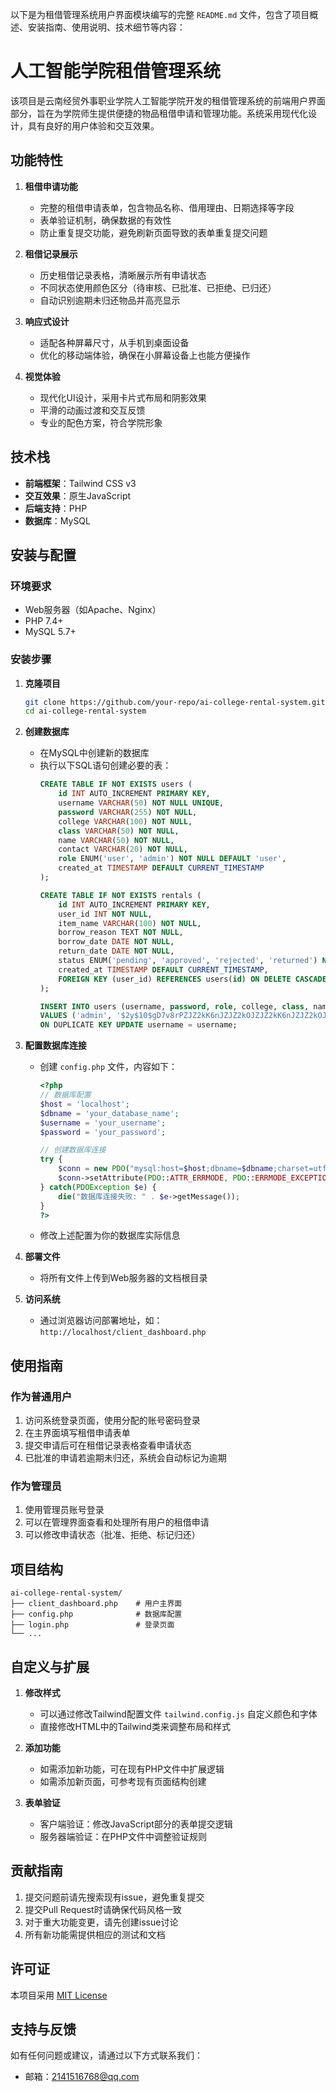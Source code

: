 以下是为租借管理系统用户界面模块编写的完整 `README.md` 文件，包含了项目概述、安装指南、使用说明、技术细节等内容：

# 人工智能学院租借管理系统

该项目是云南经贸外事职业学院人工智能学院开发的租借管理系统的前端用户界面部分，旨在为学院师生提供便捷的物品租借申请和管理功能。系统采用现代化设计，具有良好的用户体验和交互效果。

## 功能特性

1. **租借申请功能**
   - 完整的租借申请表单，包含物品名称、借用理由、日期选择等字段
   - 表单验证机制，确保数据的有效性
   - 防止重复提交功能，避免刷新页面导致的表单重复提交问题

2. **租借记录展示**
   - 历史租借记录表格，清晰展示所有申请状态
   - 不同状态使用颜色区分（待审核、已批准、已拒绝、已归还）
   - 自动识别逾期未归还物品并高亮显示

3. **响应式设计**
   - 适配各种屏幕尺寸，从手机到桌面设备
   - 优化的移动端体验，确保在小屏幕设备上也能方便操作

4. **视觉体验**
   - 现代化UI设计，采用卡片式布局和阴影效果
   - 平滑的动画过渡和交互反馈
   - 专业的配色方案，符合学院形象

## 技术栈

- **前端框架**：Tailwind CSS v3
- **交互效果**：原生JavaScript
- **后端支持**：PHP
- **数据库**：MySQL

## 安装与配置

### 环境要求

- Web服务器（如Apache、Nginx）
- PHP 7.4+
- MySQL 5.7+

### 安装步骤

1. **克隆项目**
   ```bash
   git clone https://github.com/your-repo/ai-college-rental-system.git
   cd ai-college-rental-system
   ```

2. **创建数据库**
   - 在MySQL中创建新的数据库
   - 执行以下SQL语句创建必要的表：
     ```sql
     CREATE TABLE IF NOT EXISTS users (
         id INT AUTO_INCREMENT PRIMARY KEY,
         username VARCHAR(50) NOT NULL UNIQUE,
         password VARCHAR(255) NOT NULL,
         college VARCHAR(100) NOT NULL,
         class VARCHAR(50) NOT NULL,
         name VARCHAR(50) NOT NULL,
         contact VARCHAR(20) NOT NULL,
         role ENUM('user', 'admin') NOT NULL DEFAULT 'user',
         created_at TIMESTAMP DEFAULT CURRENT_TIMESTAMP
     );

     CREATE TABLE IF NOT EXISTS rentals (
         id INT AUTO_INCREMENT PRIMARY KEY,
         user_id INT NOT NULL,
         item_name VARCHAR(100) NOT NULL,
         borrow_reason TEXT NOT NULL,
         borrow_date DATE NOT NULL,
         return_date DATE NOT NULL,
         status ENUM('pending', 'approved', 'rejected', 'returned') NOT NULL DEFAULT 'pending',
         created_at TIMESTAMP DEFAULT CURRENT_TIMESTAMP,
         FOREIGN KEY (user_id) REFERENCES users(id) ON DELETE CASCADE
     );

     INSERT INTO users (username, password, role, college, class, name, contact)
     VALUES ('admin', '$2y$10$gD7v8rPZJZ2kK6nJZJZ2kOJZJZ2kK6nJZJZ2kOJZJZ2kK6nJZJ', 'admin', '人工智能学院', '管理组', '系统管理员', '13800138000')
     ON DUPLICATE KEY UPDATE username = username;
     ```

3. **配置数据库连接**
   - 创建 `config.php` 文件，内容如下：
     ```php
     <?php
     // 数据库配置
     $host = 'localhost';
     $dbname = 'your_database_name';
     $username = 'your_username';
     $password = 'your_password';

     // 创建数据库连接
     try {
         $conn = new PDO("mysql:host=$host;dbname=$dbname;charset=utf8", $username, $password);
         $conn->setAttribute(PDO::ATTR_ERRMODE, PDO::ERRMODE_EXCEPTION);
     } catch(PDOException $e) {
         die("数据库连接失败: " . $e->getMessage());
     }
     ?>
     ```
   - 修改上述配置为你的数据库实际信息

4. **部署文件**
   - 将所有文件上传到Web服务器的文档根目录

5. **访问系统**
   - 通过浏览器访问部署地址，如：`http://localhost/client_dashboard.php`

## 使用指南

### 作为普通用户

1. 访问系统登录页面，使用分配的账号密码登录
2. 在主界面填写租借申请表单
3. 提交申请后可在租借记录表格查看申请状态
4. 已批准的申请若逾期未归还，系统会自动标记为逾期

### 作为管理员

1. 使用管理员账号登录
2. 可以在管理界面查看和处理所有用户的租借申请
3. 可以修改申请状态（批准、拒绝、标记归还）

## 项目结构

```
ai-college-rental-system/
├── client_dashboard.php    # 用户主界面
├── config.php              # 数据库配置
├── login.php               # 登录页面
└── ...
```

## 自定义与扩展

1. **修改样式**
   - 可以通过修改Tailwind配置文件 `tailwind.config.js` 自定义颜色和字体
   - 直接修改HTML中的Tailwind类来调整布局和样式

2. **添加功能**
   - 如需添加新功能，可在现有PHP文件中扩展逻辑
   - 如需添加新页面，可参考现有页面结构创建

3. **表单验证**
   - 客户端验证：修改JavaScript部分的表单提交逻辑
   - 服务器端验证：在PHP文件中调整验证规则

## 贡献指南

1. 提交问题前请先搜索现有issue，避免重复提交
2. 提交Pull Request时请确保代码风格一致
3. 对于重大功能变更，请先创建issue讨论
4. 所有新功能需提供相应的测试和文档

## 许可证

本项目采用 [MIT License](LICENSE)

## 支持与反馈

如有任何问题或建议，请通过以下方式联系我们：
- 邮箱：2141516768@qq.com
